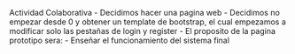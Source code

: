 Actividad Colaborativa
    - Decidimos hacer una pagina web
    - Decidimos no empezar desde 0 y obtener un template de bootstrap, el cual empezamos a modificar solo las pestañas de login y register
    - El proposito de la pagina prototipo sera:
        - Enseñar el funcionamiento del sistema final
    
